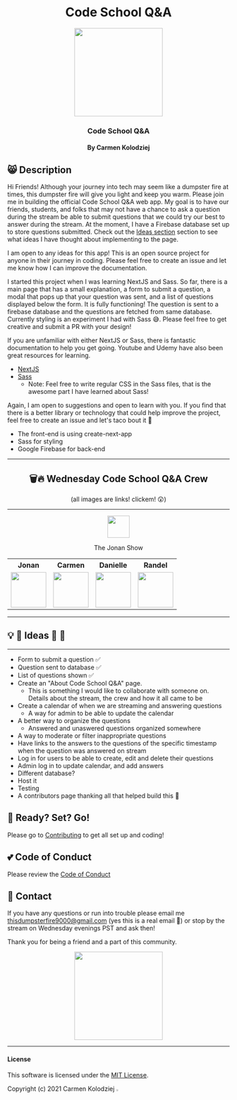 <div align="center">

# Code School Q&A

<img src="https://assets.vogue.com/photos/5fc7e5ded326e9a7dba5f8b3/master/w_1600%2Cc_limit/0_08FXLCON4eRuhTz3.gif" width="200"/>

### Code School Q&A

#### By Carmen Kolodziej

</div>

## 😸 Description

Hi Friends! Although your journey into tech may seem like a dumpster fire at times, this dumpster fire will give you light and keep you warm. Please join me in building the official Code School Q&A web app. My goal is to have our friends, students, and folks that may not have a chance to ask a question during the stream be able to submit questions that we could try our best to answer during the stream. At the moment, I have a Firebase database set up to store questions submitted. Check out the [Ideas section](#ideas) section to see what ideas I have thought about implementing to the page.

I am open to any ideas for this app! This is an open source project for anyone in their journey in coding. Please feel free to create an issue and let me know how I can improve the documentation.

I started this project when I was learning NextJS and Sass. So far, there is a main page that has a small explanation, a form to submit a question, a modal that pops up that your question was sent, and a list of questions displayed below the form. It is fully functioning! The question is sent to a firebase database and the questions are fetched from same database. Currently styling is an experiment I had with Sass 😅. Please feel free to get creative and submit a PR with your design!

If you are unfamiliar with either NextJS or Sass, there is fantastic documentation to help you get going. Youtube and Udemy have also been great resources for learning.

- [NextJS](https://nextjs.org/docs/getting-started)
- [Sass](https://sass-lang.com/documentation)
  - Note: Feel free to write regular CSS in the Sass files, that is the awesome part I have learned about Sass!

Again, I am open to suggestions and open to learn with you. If you find that there is a better library or technology that could help improve the project, feel free to create an issue and let's taco bout it 🌮

- The front-end is using create-next-app
- Sass for styling
- Google Firebase for back-end

<hr/>

<div align="center">

## 🗑🔥 Wednesday Code School Q&A Crew

(all images are links! clickem! 😲)

<hr/>
  
<a href="https://www.twitch.tv/thejonanshow" rel="some text">
  <img src="https://visualpharm.com/assets/598/Twitch-595b40b65ba036ed117d4612.svg" width="50px" height="auto" >
</a>

The Jonan Show

</div>

<table style="width:100%;text-align:center;">
  <tr>
    <th style="text-align:center;">Jonan</th>
    <th style="text-align:center;">Carmen</th> 
    <th style="text-align:center;">Danielle</th>
    <th style="text-align:center;">Randel</th>
  </tr>
  <tr>
    <td style="text-align:center;">
      <a href="https://twitter.com/thejonanshow">
        <img src="https://pbs.twimg.com/profile_images/1399447305175003136/SLINY4BP_400x400.jpg" width="80px" height="auto">
      </a>
    </td>
    <td>
      <a href="https://twitter.com/carmenkolohe">
        <img src="https://pbs.twimg.com/profile_images/1364242296544194562/CvXn_7LF_400x400.jpg" width="80px" height="auto">
      </a>
    </td>
    <td>
      <a href="https://twitter.com/danitcodes">
        <img src="https://pbs.twimg.com/profile_images/1399770287491715074/WS0HKjSo_400x400.jpg" width="80px" height="auto">
      </a>
    </td>
    <td>
      <a href="https://twitter.com/codingmoore">
        <img src="https://pbs.twimg.com/profile_images/1392891142044217348/0crK_ED2_400x400.jpg" width="80px" height="auto">
      </a>
    </td>
  </tr>  
</table>
<hr/>

<h2 id="ideas">💡 🤔 Ideas 🤯 🤩</h2>
<hr/>

- Form to submit a question ✅
- Question sent to database ✅
- List of questions shown ✅
- Create an "About Code School Q&A" page.
  - This is something I would like to collaborate with someone on. Details about the stream, the crew and how it all came to be
- Create a calendar of when we are streaming and answering questions
  - A way for admin to be able to update the calendar
- A better way to organize the questions
  - Answered and unaswered questions organized somewhere
- A way to moderate or filter inappropriate questions
- Have links to the answers to the questions of the specific timestamp when the question was answered on stream
- Log in for users to be able to create, edit and delete their questions
- Admin log in to update calendar, and add answers
- Different database?
- Host it
- Testing
- A contributors page thanking all that helped build this 💜

</details>

## 🦾 Ready? Set? Go!

Please go to [Contributing](CONTRIBUTING.md) to get all set up and coding!

## 💕 Code of Conduct

Please review the [Code of Conduct](CODE_OF_CONDUCT.md)

## 💌 Contact

If you have any questions or run into trouble please email me <thisdumpsterfire9000@gmail.com> (yes this is a real email 🤪) or stop by the stream on Wednesday evenings PST and ask then!

Thank you for being a friend and a part of this community.

<div align="center">
<img src="https://media.giphy.com/media/cMhPpDTQnk0eZDQiZk/giphy-downsized-large.gif" width="200px" height="auto">
</div>

<hr/>

#### License

This software is licensed under the [MIT License](https://choosealicense.com/licenses/mit/).

Copyright (c) 2021 Carmen Kolodziej <img src="https://encrypted-tbn0.gstatic.com/images?q=tbn:ANd9GcR8Q_3EVY7j95tTyemJwWxMR7jwvUK7gPe0_w&usqp=CAU" width="2%" height="auto">
